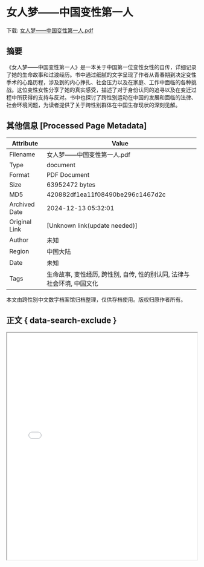 # 女人梦——中国变性第一人

<!-- tcd_download_link -->
下载: <a href="../女人梦——中国变性第一人.pdf" download>女人梦——中国变性第一人.pdf</a>
<!-- tcd_download_link_end -->

## 摘要

<!-- tcd_abstract -->
《女人梦——中国变性第一人》是一本关于中国第一位变性女性的自传，详细记录了她的生命故事和过渡经历。书中通过细腻的文字呈现了作者从青春期到决定变性手术的心路历程，涉及到的内心挣扎、社会压力以及在家庭、工作中面临的各种挑战。这位变性女性分享了她的真实感受，描述了对于身份认同的追寻以及在变迁过程中所获得的支持与反对。书中也探讨了跨性别运动在中国的发展和面临的法律、社会环境问题，为读者提供了关于跨性别群体在中国生存现状的深刻见解。

<!-- tcd_abstract_end -->

## 其他信息 [Processed Page Metadata]

| Attribute       | Value                                  |
|-----------------|----------------------------------------|
| Filename        | 女人梦——中国变性第一人.pdf                             |
| Type            | document                                 |
| Format          | PDF Document                               |
| Size            | 63952472 bytes                           |
| MD5             | 420882df1ea11f08490be296c1467d2c                                  |
| Archived Date   | 2024-12-13 05:32:01                             |
| Original Link   | [Unknown link(update needed)]                         |
| Author          | 未知                               |
| Region          | 中国大陆                               |
| Date            | 未知                                 |
| Tags            | 生命故事, 变性经历, 跨性别, 自传, 性的别认同, 法律与社会环境, 中国文化                                 |

本文由跨性别中文数字档案馆归档整理，仅供存档使用。版权归原作者所有。


## 正文 { data-search-exclude }

<!-- tcd_main_text -->
<iframe src="../女人梦——中国变性第一人.pdf" width="100%" height="600px">
    <p>无法显示PDF，请下载查看。</p>
</iframe>
<!-- tcd_main_text_end -->

